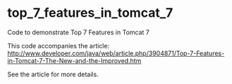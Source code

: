 # top_7_features_in_tomcat_7
Code to demonstrate Top 7 Features in Tomcat 7

This code accompanies the article: http://www.developer.com/java/web/article.php/3904871/Top-7-Features-in-Tomcat-7-The-New-and-the-Improved.htm

See the article for more details.
